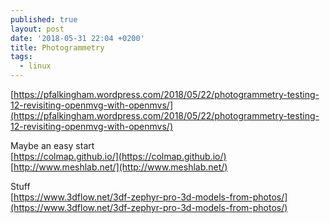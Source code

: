 ```yaml
---
published: true
layout: post
date: '2018-05-31 22:04 +0200'
title: Photogrammetry
tags:
  - linux
---
```

[https://pfalkingham.wordpress.com/2018/05/22/photogrammetry-testing-12-revisiting-openmvg-with-openmvs/](https://pfalkingham.wordpress.com/2018/05/22/photogrammetry-testing-12-revisiting-openmvg-with-openmvs/)

Maybe an easy start  
[https://colmap.github.io/](https://colmap.github.io/)  
[http://www.meshlab.net/](http://www.meshlab.net/)

Stuff  
[https://www.3dflow.net/3df-zephyr-pro-3d-models-from-photos/](https://www.3dflow.net/3df-zephyr-pro-3d-models-from-photos/)
